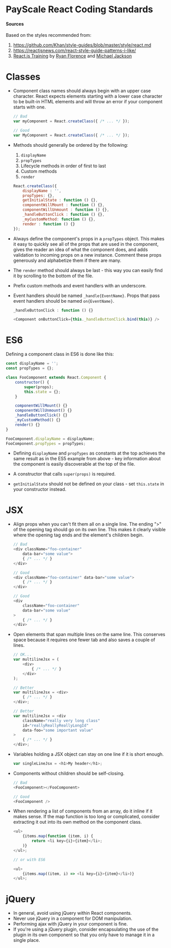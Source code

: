 
# PayScale React Coding Standards

#### Sources

Based on the styles recommended from:

1. https://github.com/Khan/style-guides/blob/master/style/react.md
2. https://reactjsnews.com/react-style-guide-patterns-i-like/
3. [React.js Training](https://reactjs-training.com/) by [Ryan Florence](https://twitter.com/ryanflorence) and [Michael Jackson](https://twitter.com/mjackson)


# Classes

* Component class names should always begin with an upper case character. React expects elements starting with a lower case character to be built-in HTML elements and will throw an error if your component starts with one.

    ```js
    // Bad
    var myComponent = React.createClass({ /* ... */ });

    // Good
    var MyComponent = React.createClass({ /* ... */ });
    ```

* Methods should generally be ordered by the following:

    1. `displayName`
    2. `propTypes`
    3. Lifecycle methods in order of first to last
    4. Custom methods
    5. `render`

    ```js
    React.createClass({
        displayName : '',
        propTypes: {},
        getInitialState : function () {},
        componentWillMount : function () {},
        componentWillUnmount : function () {},
        _handleButtonClick : function () {},
        _myCustomMethod: function () {},
        render : function () {}
    });
    ```

* Always define the component's props in a `propTypes` object. This makes it easy to quickly see all of the props that are used in the component, gives the reader an idea of what the component does, and adds validation to incoming props on a new instance. Comment these props generously and alphabetize them if there are many.

* The `render` method should always be last - this way you can easily find it by scrolling to the bottom of the file.

* Prefix custom methods and event handlers with an underscore.

* Event handlers should be named `_handle{EventName}`. Props that pass event handlers should be named `on{EventName}`.

    ```js
    _handleButtonClick : function () {}
    ```

    ```js
    <Component onButtonClick={this._handleButtonClick.bind(this)} />
    ```

# ES6

Defining a component class in ES6 is done like this:

```js
const displayName = '';
const propTypes = {};

class FooComponent extends React.Component {
    constructor() {
        super(props);
        this.state = {};
    }

    componentWillMount() {}
    componentWillUnmount() {}
    _handleButtonClick() {}
    _myCustomMethod() {}
    render() {}
}

FooComponent.displayName = displayName;
FooComponent.propTypes = propTypes;
```

* Defining `displayName` and `propTypes` as constants at the top achieves the same result as in the ES5 example from above - key information about the component is easily discoverable at the top of the file.

* A constructor that calls `super(props)` is required.

* `getInitialState` should not be defined on your class - set `this.state` in your constructor instead.


# JSX

* Align props when you can't fit them all on a single line. The ending ">" of the opening tag should go on its own line. This makes it clearly visible where the opening tag ends and the element's children begin.

    ```js
    // Bad
    <div className="foo-container"
        data-bar="some value">
        { /* ... */ }
    </div>

    // Good
    <div className="foo-container" data-bar="some value">
        { /* ... */ }
    </div>

    // Good
    <div
        className="foo-container"
        data-bar="some value"
    >
        { /* ... */ }
    </div>
    ```

* Open elements that span multiple lines on the same line. This conserves space because it requires one fewer tab and also saves a couple of lines.

    ```js
    // OK...
    var multilineJsx = (
        <div>
            { /* ... */ }
        </div>
    );

    // Better
    var multilineJsx = <div>
        { /* ... */ }
    </div>;

    // Better
    var multilineJsx = <div
        className="really very long class"
        id="reallyReallyReallyLongId"
        data-foo="some important value"
    >
        { /* ... */ }
    </div>;
    ```

* Variables holding a JSX object can stay on one line if it is short enough.

    ```js
    var singleLineJsx = <h1>My header</h1>;
    ```

* Components without children should be self-closing.

    ```js
    // Bad
    <FooComponent></FooComponent>

    // Good
    <FooComponent />
    ```

* When rendering a list of components from an array, do it inline if it makes sense. If the map function is too long or complicated, consider extracting it out into its own method on the component class.

    ```js
    <ul>
        {items.map(function (item, i) {
            return <li key={i}>{item}</li>;
        )}
    </ul>;

    // or with ES6

    <ul>
        {items.map((item, i) => <li key={i}>{item}</li>)}
    </ul>;
    ```


# jQuery

* In general, avoid using jQuery within React components.
* Never use jQuery in a component for DOM manipulation.
* Performing ajax with jQuery in your component is fine.
* If you're using a jQuery plugin, consider encapsulating the use of the plugin in its own component so that you only have to manage it in a single place.

